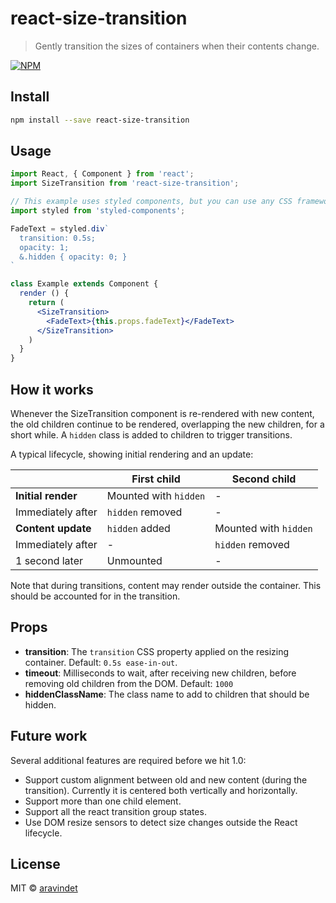 # react-size-transition

> Gently transition the sizes of containers when their contents change.

[![NPM](https://img.shields.io/npm/v/react-size-transition.svg)](https://www.npmjs.com/package/react-size-transition)

## Install

```bash
npm install --save react-size-transition
```

## Usage

```jsx
import React, { Component } from 'react';
import SizeTransition from 'react-size-transition';

// This example uses styled components, but you can use any CSS framework.
import styled from 'styled-components';

FadeText = styled.div`
  transition: 0.5s;
  opacity: 1;
  &.hidden { opacity: 0; }
`

class Example extends Component {
  render () {
    return (
      <SizeTransition>
        <FadeText>{this.props.fadeText}</FadeText>
      </SizeTransition>
    )
  }
}
```

## How it works

Whenever the SizeTransition component is re-rendered with new content, the old children continue to be rendered, overlapping the new children, for a short while. A `hidden` class is added to children to trigger transitions.

A typical lifecycle, showing initial rendering and an update:

|                       | First child           | Second child          |
|-----------------------|-----------------------|-----------------------|
| **Initial render**    | Mounted with `hidden` | -                     |
| Immediately after     | `hidden` removed      | -                     |
| **Content update**    | `hidden` added        | Mounted with `hidden` |
| Immediately after     | -                     | `hidden` removed      |
| 1 second later        | Unmounted             | -                     |

Note that during transitions, content may render outside the container. This should be accounted for in the transition.

## Props

- **transition**: The `transition` CSS property applied on the resizing container. Default: `0.5s ease-in-out`.
- **timeout**: Milliseconds to wait, after receiving new children, before removing old children from the DOM. Default: `1000`
- **hiddenClassName**: The class name to add to children that should be hidden.

## Future work

Several additional features are required before we hit 1.0:

- Support custom alignment between old and new content (during the transition). Currently it is centered both vertically and horizontally.
- Support more than one child element.
- Support all the react transition group states.
- Use DOM resize sensors to detect size changes outside the React lifecycle.

## License

MIT © [aravindet](https://github.com/aravindet)
